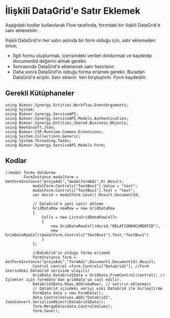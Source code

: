 # İlişkili DataGrid'e Satır Eklemek

Aşağıdaki kodlar kullanılarak Flow tarafında, formdaki bir  ilişkili DataGrid'e satır eklenebilir.

İlişkili DataGrid'in her satırı aslında bir form olduğu için, satır eklemeden önce; 
- İlgili formu oluşturmak, içerisindeki verileri doldurmak ve kaydedip documentId değerini almak gerekir.
- Sonrasında DataGrid'e eklenecek satır hazırlanır.
- Daha sonra DataGrid'in olduğu forma erişmek gerekir. Buradan DataGrid'e erişilir. Satır eklenir. Veri birşleştirilir. Form kaydedilir.

## Gerekli Kütüphaneler

	using Bimser.Synergy.Entities.Workflow.EventArguments;
	using System;
	using Bimser.Synergy.ServiceAPI;
	using Bimser.Synergy.ServiceAPI.Models.Authentication;
	using Bimser.Synergy.Entities.Shared.Business.Objects;
	using Newtonsoft.Json;
	using Bimser.CSP.Runtime.Common.Extensions;
	using System.Collections.Generic;
	using System.Threading.Tasks;
	using Bimser.Synergy.ServiceAPI.Models.Form;

## Kodlar

	//modal formu doldurma
			FormInstance modalForm = GetFormInstance("projeAdi","modalformAdi",0).Result;
	            modalForm.Controls["TextBox1"].Value = "text";
	            modalForm.Controls["TextBox1"].Text = "text";
	            var docid = modalForm.Save().Result.DocumentId;

	            // DataGrid'e yeni satır ekleme
	            GridDataRow newRow = new GridDataRow
	            {
	                Cells = new List<GridDataRowCell>
	                {
	                    new GridDataRowCell(docid,"RELATIONDOCUMENTID"), 
	                    new GridDataRowCell(modalForm.Controls["TextBox1"].Text,"TextBox1")
	                }
	            };

	            //DataGrid'in oldugu forma erismek
	            FormInstance form = GetFormInstance("projeAdi","formAdi",Document1.DocumentId).Result;
	            Control control =form.Controls["DataGrid1"]; //Form üzerindeki DataGrid verisine ulaşılır
	            GridData DataGrid1Data = GridData.FromControl(control); //İşlemler için formdata'dan griddata'ya cast edilir.
	            DataGrid1Data.Rows.Add(newRow); // satırın eklenmesi
	            // DataGrid içindeki veriyi eski DataGrid ile birleştirme
	            FormData data = new FormData();
	            data.ControlValues.Add("DataGrid1", JsonConvert.SerializeObject(DataGrid1Data));
	            form.MergeData(data.ControlValues);
	            form.Save();
